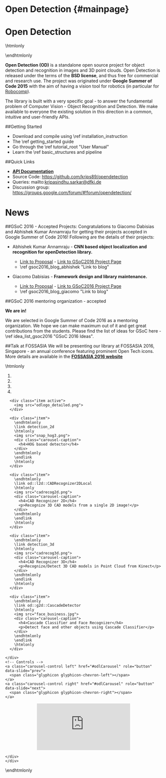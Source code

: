 Open Detection {#mainpage}
==============


Open Detection
====


\htmlonly
<div class="container-fluid">
<div class="row">
    <div class="col-sm-6">
\endhtmlonly
    
**Open Detection (OD)** is a standalone open source project for object detection and recognition in images and 3D point clouds. Open Detection is released under the terms of the **BSD license**, and thus free for commercial and research use. The project was originated under **Google Summer of Code 2015**  with the aim of having a vision tool for robotics (in particular for [Robocomp](https://github.com/robocomp/robocomp)). 

The library is built with a very specific goal - to answer the fundamental problem of Computer Vision - Object Recognition and Detection. We make available to everyone the existing solution in this direction in a common, intuitive and user-friendly APIs. 


##Getting Started
* Download and compile using \ref installation_instruction
* The \ref getting_started guide
* Go through the \ref tutorial_root "User Manual"
* Learn the \ref basic_structures and pipeline
    
##Quick Links
- <a href="annotated.html"><b>API Documentation</b></a>
- Source Code: https://github.com/krips89/opendetection
- Queries: mailto:kripasindhu.sarkar@dfki.de     
- Discussion group: https://groups.google.com/forum/#!forum/opendetection/   
    
    
News
===

##GSoC 2016 - Accepted Projects: 
Congratulations to Giacomo Dabisias and Abhishek Kumar Annamraju for getting their projects accepted in Google Summer of Code 2016! Following are the details of their projects: 

* Abhishek Kumar Annamraju	- **CNN based object localization and recognition for openDetection library.** 
  - [Link to Proposal](https://summerofcode.withgoogle.com/serve/6621875723567104/) - [Link to GSoC2016 Project Page](https://docs.google.com/document/d/1-rq4BFcc_SgZLpQrA26_8hQYpSgUnGMcgNHbe7ipYuc/edit?pref=2&pli=1)
  - \ref gsoc2016_blog_abhishek "Link to blog"
      
* Giacomo Dabisias - **Framework design and library maintenance.**
  - [Link to Proposal](https://docs.google.com/document/d/16Wyd0h5b9-7DaG7ZYJT30a2i096krviFUCcDYwg-jZc/edit?usp=sharing) - [Link to GSoC2016 Project Page](https://summerofcode.withgoogle.com/organizations/6007728078061568/#5675882488266752)
  - \ref gsoc2016_blog_giacomo "Link to blog"

    

##GSoC 2016 mentoring organization - accepted

**We are in!**

We are selected in Google Summer of Code 2016 as a mentoring organization.  We hope we can make maximum out of it and get great contributions from the students. Please find the list of ideas for GSoC here - \ref idea_list_gsoc2016 "GSoC 2016 Ideas".
        
##Talk at FOSSASIA
We will be presenting our library at FOSSASIA 2016, Singapore - an annual conference featuring prominent Open Tech icons. More details are available in the <a href ="http://2016.fossasia.org/"><b>FOSSASIA 2016 website</b></a>

        
\htmlonly
    </div>
  <div class="col-sm-6" >
<div class="odlCarouselClass">
  <div id="odlCarousel" class="carousel slide" data-ride="carousel">
    <!-- Indicators -->
    <ol class="carousel-indicators">
      <li data-target="#odlCarousel" data-slide-to="0" class="active"></li>
      <li data-target="#odlCarousel" data-slide-to="1"></li>
      <li data-target="#odlCarousel" data-slide-to="2"></li>
      <li data-target="#odlCarousel" data-slide-to="3"></li>
    </ol>
    <!-- Wrapper for slides -->
    <div class="carousel-inner">
      
      <div class="item active">
        <img src="odlogo_detailed.png">
      </div>
      
      <div class="item">
        \endhtmlonly
        \link detection_2d
        \htmlonly
        <img src="snap_hog3.png">         
        <div class="carousel-caption">
          <h4>HOG based detector</h4>          
        </div>
        \endhtmlonly
        \endlink
        \htmlonly
      </div>
           
      <div class="item"> 
        \endhtmlonly
        \link od::l2d::CADRecognizer2DLocal
        \htmlonly
        <img src="cadrecog2d.png">        
        <div class="carousel-caption">
          <h4>CAD Recognizer 2D</h4>
          <p>Recognize 3D CAD models from a single 2D image!</p>
        </div>
        \endhtmlonly
        \endlink
        \htmlonly
      </div>
      
      <div class="item">
        \endhtmlonly
        \link detection_3d
        \htmlonly
        <img src="cadrecog3d.png">
        <div class="carousel-caption">
          <h4>CAD Recognizer 3D</h4>
          <p>Recognize/Detect 3D CAD models in Point Cloud from Kinect</p>
        </div>
        \endhtmlonly
        \endlink
        \htmlonly        
      </div> 
            
      <div class="item">
        \endhtmlonly
        \link od::g2d::CascadeDetector
        \htmlonly
        <img src="face_business.jpg">
        <div class="carousel-caption">
          <h4>Cascade Classifier and Face Recognizer</h4>    
          <p>Detect face and other objects using Cascade Classifier</p>
        </div>
        \endhtmlonly
        \endlink
        \htmlonly          
      </div>      
      
    </div>
    <!-- Controls -->
    <a class="carousel-control left" href="#odlCarousel" role="button" data-slide="prev">
      <span class="glyphicon glyphicon-chevron-left"></span>
    </a>
    <a class="carousel-control right" href="#odlCarousel" role="button" data-slide="next">
      <span class="glyphicon glyphicon-chevron-right"></span>
    </a>
  </div>
</div>

<div align="center" class="youtubevideo">
    <iframe src="https://www.youtube.com/embed/sp8W0NspY54" frameborder="0" allowfullscreen></iframe>
</div>

   
  
    </div>
    </div>
    

   


  </div>
</div>


\endhtmlonly


